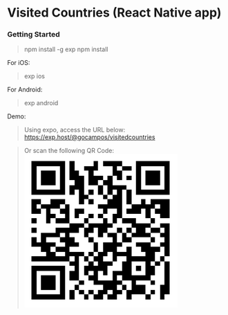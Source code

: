 # Visited Countries (React Native app)

### Getting Started

> npm install -g exp
> npm install

For iOS:
> exp ios

For Android:
> exp android


Demo:
> Using expo, access the URL below:
https://exp.host/@gocampos/visitedcountries

> Or scan the following QR Code:
![alt text](https://raw.githubusercontent.com/gocampos/visitedcountries/master/expo-qr-code.png)
